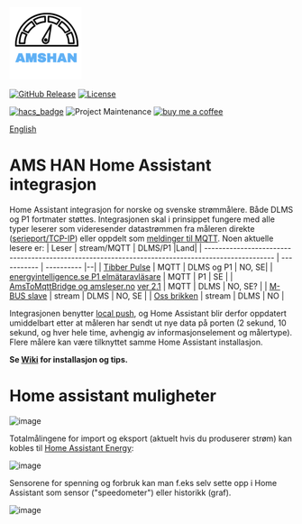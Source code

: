 <img src="https://github.com/home-assistant/brands/blob/master/custom_integrations/amshan/icon.png" width="128" alt="logo">

[![GitHub Release](https://img.shields.io/github/release/toreamun/amshan-homeassistant?style=for-the-badge)](https://github.com/toreamun/amshan-homeassistant/releases)
[![License](https://img.shields.io/github/license/toreamun/amshan-homeassistant?style=for-the-badge)](LICENSE)

[![hacs_badge](https://img.shields.io/badge/HACS-Default-orange.svg?style=for-the-badge)](https://github.com/hacs/integration)
![Project Maintenance](https://img.shields.io/badge/maintainer-Tore%20Amundsen%20%40toreamun-blue.svg?style=for-the-badge)
[![buy me a coffee](https://img.shields.io/badge/If%20you%20like%20it-Buy%20me%20a%20coffee-orange.svg?style=for-the-badge)](https://www.buymeacoffee.com/toreamun)

[English](README.en.md)

# AMS HAN Home Assistant integrasjon

Home Assistant integrasjon for norske og svenske strømmålere. Både DLMS og P1 fortmater støttes. Integrasjonen skal i prinsippet fungere med alle typer leserer som videresender datastrømmen fra måleren direkte ([serieport/TCP-IP](https://github.com/toreamun/amshan-homeassistant/wiki/Lesere-serieport-og-nettverk)) eller oppdelt som [meldinger til MQTT](https://github.com/toreamun/amshan-homeassistant/wiki/Lesere-MQTT). Noen aktuelle lesere er:
| Leser | stream/MQTT | DLMS/P1 |Land|
| ------------------------------------------------------------------------------------------------- | ----------- | ---------- |--|
| [Tibber Pulse](https://github.com/toreamun/amshan-homeassistant/wiki/Lesere-MQTT#tibber-pulse) | MQTT | DLMS og P1 | NO, SE|
| [energyintelligence.se P1 elmätaravläsare](https://github.com/toreamun/amshan-homeassistant/wiki/Lesere-MQTT#energyintelligencese-p1-elm%C3%A4taravl%C3%A4sare) | MQTT | P1 | SE |
| [AmsToMqttBridge og amsleser.no](https://github.com/toreamun/amshan-homeassistant/wiki/Lesere-MQTT#amstomqttbridge-og-amsleserno) [ver 2.1](https://github.com/gskjold/AmsToMqttBridge/milestone/22) | MQTT | DLMS | NO, SE? |
| [M-BUS slave](https://github.com/toreamun/amshan-homeassistant/wiki/Lesere-serieport-og-nettverk#m-bus-enhet) | stream | DLMS | NO, SE |
| [Oss brikken](https://github.com/toreamun/amshan-homeassistant/wiki/Lesere-serieport-og-nettverk#oss-brikken) | stream | DLMS | NO |

Integrasjonen benytter [local push](https://www.home-assistant.io/blog/2016/02/12/classifying-the-internet-of-things/), og Home Assistant blir derfor oppdatert umiddelbart etter at måleren har sendt ut nye data på porten (2 sekund, 10 sekund, og hver hele time, avhengig av informasjonselement og målertype). Flere målere kan være tilknyttet samme Home Assistant installasjon.

**Se [Wiki](https://github.com/toreamun/amshan-homeassistant/wiki/) for installasjon og tips.**

# Home assistant muligheter

![image](https://user-images.githubusercontent.com/12134766/150297088-535246b1-bd95-406c-8f52-6007a6220e6d.png)

Totalmålingene for import og eksport (aktuelt hvis du produserer strøm) kan kobles til [Home Assistant Energy](https://www.home-assistant.io/blog/2021/08/04/home-energy-management/):

![image](https://user-images.githubusercontent.com/12134766/150021268-28f01386-0583-4f76-9b78-b35882d2019e.png)

Sensorene for spenning og forbruk kan man f.eks selv sette opp i Home Assistant som sensor ("speedometer") eller historikk (graf).

![image](https://user-images.githubusercontent.com/12134766/150298075-d21617c5-7e17-44b3-8fc7-196af9f22f08.png)
